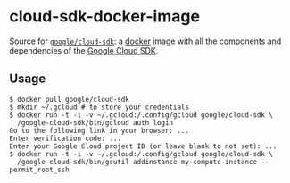 cloud-sdk-docker-image
======================

Source for [`google/cloud-sdk`](https://index.docker.io/u/google/cloud-sdk/):
a [docker](https://docker.io) image with all the components and dependencies of the [Google Cloud SDK](https://developers.google.com/cloud/sdk/).

## Usage

    $ docker pull google/cloud-sdk
    $ mkdir ~/.gcloud # to store your credentials
    $ docker run -t -i -v ~/.gcloud:/.config/gcloud google/cloud-sdk \
      /google-cloud-sdk/bin/gcloud auth login
    Go to the following link in your browser: ...
    Enter verification code: ...
    Enter your Google Cloud project ID (or leave blank to not set): ...
    $ docker run -t -i -v ~/.gcloud:/.config/gcloud google/cloud-sdk \
      /google-cloud-sdk/bin/gcutil addinstance my-compute-instance --permit_root_ssh
